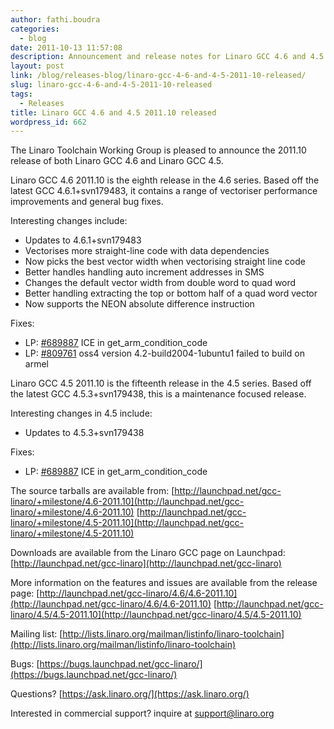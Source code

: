 ```yaml
---
author: fathi.boudra
categories:
  - blog
date: 2011-10-13 11:57:08
description: Announcement and release notes for Linaro GCC 4.6 and 4.5 2011.10
layout: post
link: /blog/releases-blog/linaro-gcc-4-6-and-4-5-2011-10-released/
slug: linaro-gcc-4-6-and-4-5-2011-10-released
tags:
  - Releases
title: Linaro GCC 4.6 and 4.5 2011.10 released
wordpress_id: 662
---
```


The Linaro Toolchain Working Group is pleased to announce the 2011.10 release of both Linaro GCC 4.6 and Linaro GCC 4.5.

Linaro GCC 4.6 2011.10 is the eighth release in the 4.6 series. Based off the latest GCC 4.6.1+svn179483, it contains a range of vectoriser performance improvements and general bug fixes.

Interesting changes include:

- Updates to 4.6.1+svn179483
- Vectorises more straight-line code with data dependencies
- Now picks the best vector width when vectorising straight line code
- Better handles handling auto increment addresses in SMS
- Changes the default vector width from double word to quad word
- Better handling extracting the top or bottom half of a quad word vector
- Now supports the NEON absolute difference instruction

Fixes:

- LP: [#689887](http://bugs.launchpad.net/bugs/689887) ICE in get_arm_condition_code
- LP: [#809761](http://bugs.launchpad.net/bugs/809761) oss4 version 4.2-build2004-1ubuntu1 failed to build on armel

Linaro GCC 4.5 2011.10 is the fifteenth release in the 4.5 series. Based off the latest GCC 4.5.3+svn179438, this is a maintenance focused release.

Interesting changes in 4.5 include:

- Updates to 4.5.3+svn179438

Fixes:

- LP: [#689887](http://bugs.launchpad.net/bugs/689887) ICE in get_arm_condition_code

The source tarballs are available from:
[http://launchpad.net/gcc-linaro/+milestone/4.6-2011.10](http://launchpad.net/gcc-linaro/+milestone/4.6-2011.10)
[http://launchpad.net/gcc-linaro/+milestone/4.5-2011.10](http://launchpad.net/gcc-linaro/+milestone/4.5-2011.10)

Downloads are available from the Linaro GCC page on Launchpad:
[http://launchpad.net/gcc-linaro](http://launchpad.net/gcc-linaro)

More information on the features and issues are available from the release page:
[http://launchpad.net/gcc-linaro/4.6/4.6-2011.10](http://launchpad.net/gcc-linaro/4.6/4.6-2011.10)
[http://launchpad.net/gcc-linaro/4.5/4.5-2011.10](http://launchpad.net/gcc-linaro/4.5/4.5-2011.10)

Mailing list: [http://lists.linaro.org/mailman/listinfo/linaro-toolchain](http://lists.linaro.org/mailman/listinfo/linaro-toolchain)

Bugs: [https://bugs.launchpad.net/gcc-linaro/](https://bugs.launchpad.net/gcc-linaro/)

Questions? [https://ask.linaro.org/](https://ask.linaro.org/)

Interested in commercial support? inquire at support@linaro.org

